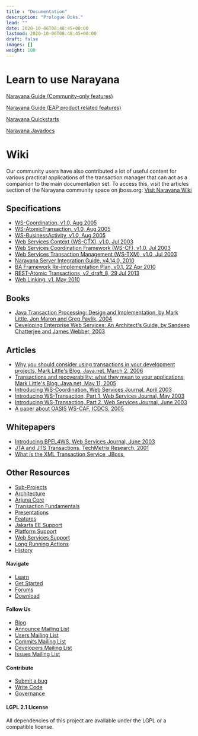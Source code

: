 ```yaml
---
title : "Documentation"
description: "Prologue Doks."
lead: ""
date: 2020-10-06T08:48:45+00:00
lastmod: 2020-10-06T08:48:45+00:00
draft: false
images: []
weight: 100
---
```



Learn to use Narayana
=====================

[ Narayana Guide (Community-only features)](..//docs/project/index.html)

[ Narayana Guide (EAP product related
features)](..//docs/product/index.html)

[ Narayana Quickstarts](https://github.com/jbosstm/quickstart)

[ Narayana Javadocs](..//docs/api/index.html)

Wiki
====

Our community users have also contributed a lot of useful content for
various practical applications of the transaction manager that can act
as a companion to the main documentation set. To access this, visit the
articles section of the Narayana community space on jboss.org: [ Visit
Narayana
Wiki](https://developer.jboss.org/en/jbosstm/content?filterID=contentstatus%5Bpublished%5D~objecttype~objecttype%5Bdocument%5D)

Specifications
--------------

-   [ WS-Coordination, v1.0, Aug
    2005](https://downloads.jboss.org/jbosstm/dms/jbosstm/resources/standards/WS-Coordination.pdf)
-   [ WS-AtomicTransaction, v1.0, Aug
    2005](https://downloads.jboss.org/jbosstm/dms/jbosstm/resources/standards/WS-AtomicTransaction.pdf)
-   [ WS-BusinessActivity, v1.0, Aug
    2005](https://downloads.jboss.org/jbosstm/dms/jbosstm/resources/standards/WS-BusinessActivity.pdf)
-   [ Web Services Context (WS-CTX), v1.0, Jul
    2003](https://downloads.jboss.org/jbosstm/dms/jbosstm/resources/standards/WS-CTX.pdf)
-   [ Web Services Coordination Framework (WS-CF), v1.0, Jul
    2003](https://downloads.jboss.org/jbosstm/dms/jbosstm/resources/standards/WS-CF.pdf)
-   [ Web Services Transaction Management (WS-TXM), v1.0, Jul
    2003](https://downloads.jboss.org/jbosstm/dms/jbosstm/resources/standards/WS-TXM.pdf)
-   [ Narayana Server Integration Guide, v4.14.0,
    2010](..//docs/specs/server-integration-guide.pdf)
-   [ BA Framework Re-implementation Plan, v0.1, 22 Apr
    2010](..//docs/specs/BAFrameworkUpdated.odt)
-   [ REST-Atomic Transactions, v2\_draft\_8, 29 Jul
    2013](..//docs/specs/restat-v2-draft-8-2013-jul-29.pdf)
-   [ Web Linking, v1, May
    2010](..//docs/specs/draft-nottingham-http-link-header-10.txt)

Books
-----

-   [ Java Transaction Processing: Design and Implementation, by Mark
    Little, Jon Maron and Greg Pavlik,
    2004](https://www.amazon.com/exec/obidos/tg/detail/-/013035290X)
-   [ Developing Enterprise Web Services: An Architect\'s Guide, by
    Sandeep Chatterjee and James Webber,
    2003](https://www.amazon.com/exec/obidos/tg/detail/-/0131401602)

Articles
--------

-   [ Why you should consider using transactions in your development
    projects, Mark Little\'s Blog, Java.net, March 2.
    2006](https://weblogs.java.net/blog/marklittle/archive/2006/03/transactions_ar_1.html)
-   [ Transactions and recoverability: what they mean to your
    applications, Mark Little\'s Blog, Java.net, May 11,
    2005](https://weblogs.java.net/blog/marklittle/archive/2005/05/transactions_an.html)
-   [ Introducing WS-Coordination, Web Services Journal, April
    2003](https://www.sys-con.com/webservices/articleprint.cfm?id=542)
-   [ Introducing WS-Transaction, Part 1, Web Services Journal, May
    2003](https://www.sys-con.com/webservices/articleprint.cfm?id=561)
-   [ Introducing WS-Transaction, Part 2, Web Services Journal, June
    2003](https://www.sys-con.com/webservices/articleprint.cfm?id=587)
-   [ A paper about OASIS WS-CAF, ICDCS,
    2005](https://downloads.jboss.org/jbosstm/dms/jbosstm/resources/papers/ICDCS2005.pdf)

Whitepapers
-----------

-   [ Introducing BPEL4WS, Web Services Journal, June
    2003](https://www.arjuna.com/library/reports/2003-06-BPEL4WS-intro.pdf)
-   [ JTA and JTS Transactions, TechMetrix Research,
    2001](https://downloads.jboss.org/jbosstm/dms/jbosstm/resources/whitepapers/WPTotal-e-Transactions.pdf)
-   [ What is the XML Transaction Service,
    JBoss,](https://downloads.jboss.org/jbosstm/dms/jbosstm/resources/whitepapers/WhatIsXTS.pdf)

Other Resources
---------------

-   [ Sub-Projects](../sub-projects/index.html)
-   [ Architecture](../architecture/index.html)
-   [ Arjuna Core](../arjuna-core/index.html)
-   [ Transaction Fundamentals](../transaction-fundamentals/index.html)
-   [ Presentations](../presentations/index.html)
-   [ Features](../narayana-features/index.html)
-   [ Jakarta EE Support](../jakarta-ee-support/index.html)
-   [ Platform Support](../platform-support/index.html)
-   [ Web Services Support](../web-services-support/index.html)
-   [ Long Running Actions](../lra/index.html)
-   [ History](../history/index.html)

#### Navigate

-   [Learn](index.html "Learn")
-   [Get Started](https://github.com/jbosstm/quickstart "Get Started")
-   [Forums](https://developer.jboss.org/en/jbosstm/?view=discussions "Forums")
-   [Download](../downloads/index.html "Download")

#### Follow Us

-   [Blog](https://jbossts.blogspot.co.uk/ "Blog")
-   [Announce Mailing
    List](https://lists.jboss.org/mailman/listinfo/jbossts-announce "Announce Mailing List")
-   [Users Mailing
    List](https://lists.jboss.org/mailman/listinfo/jbossts-users "Users Mailing List")
-   [Commits Mailing
    List](https://lists.jboss.org/mailman/listinfo/jbossts-commits "Commits Mailing List")
-   [Developers Mailing
    List](https://lists.jboss.org/mailman/listinfo/jbossts-dev "Developers Mailing List")
-   [Issues Mailing
    List](https://lists.jboss.org/mailman/listinfo/jbossts-issues "Issues Mailing List")

#### Contribute

-   [Submit a bug](https://issues.jboss.org/browse/JBTM/ "Submit a bug")
-   [Write Code](https://github.com/jbosstm "Write code")
-   [Governance](../governance/index.html "Governance")

#### LGPL 2.1 License

All dependencies of this project are available under the LGPL or a
compatible license.


